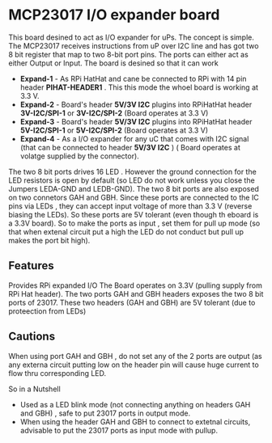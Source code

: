 # MCP23017 I/O expander board
This board desined to act as I/O expander for uPs. The concept is simple. The MCP23017 receives instructions 
from uP over I2C line and has got two 8 bit register that map to two 8-bit port pins. The ports can either act as 
either Output or Input. The board is desined so that it can work
  - **Expand-1** - As RPi HatHat and cane be connected to RPi with 14 pin header **PIHAT-HEADER1** . This this mode the whoel board is working at 3.3 V.
  - **Expand-2** - Board's header **5V/3V I2C** plugins into RPiHatHat header **3V-I2C/SPI-1** or **3V-I2C/SPI-2**  (Board operates at 3.3 V)
  - **Expand-3** - Board's header **5V/3V I2C** plugins into RPiHatHat header **5V-I2C/SPI-1** or **5V-I2C/SPI-2**  (Board operates at 3.3 V)
  - **Expand-4** - As a I/O expander for any uC that comes with I2C signal (that can be connected to header **5V/3V I2C** ) ( Board operates at volatge supplied by the connector).

The two 8 bit ports drives 16 LED . However the ground connection for the LED resistors is open by default (so LED do not work unless you close the Jumpers LEDA-GND and LEDB-GND). The two 8 bit ports are also exposed on two connetors GAH and GBH. Since these ports are connected to the IC pins via LEDs , they can accept input voltage of more than 3.3 V (reverse biasing the LEDs). So these  ports are 5V tolerant (even though th eboard is a 3.3V board). So to make the ports as input , set them for pull up mode (so that when extenal circuit put a high the LED do not conduct but pull up makes the port bit high).


## Features
Provides RPi expanded I/O
The Board operates on 3.3V (pulling supply from RPi Hat header).
The two ports GAH and GBH headers exposes the two 8 bit ports of 23017.
These two headers (GAH and GBH) are 5V tolerant (due to proteection from LEDs)

## Cautions
When using port GAH and GBH , do not set any of the 2 ports are output (as any externa circuit putting low on the 
header pin will cause huge current to flow thru corresponding LED.

So in a Nutshell
  - Used as a LED blink mode (not connecting anything on headers GAH and GBH) , safe to put 23017 ports in output mode.
  - When using the header GAH and GBH to connect to extetnal circuits, advisable to put the 23017 ports as input mode with pullup.


